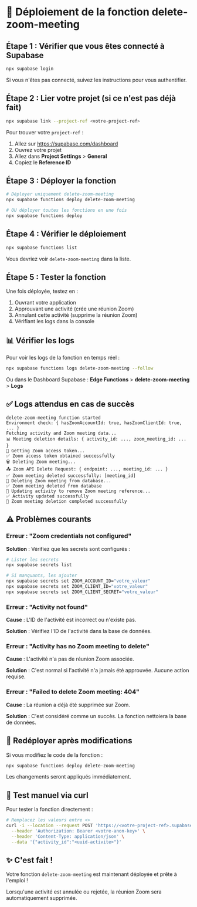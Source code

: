 # 🚀 Déploiement de la fonction delete-zoom-meeting

## Étape 1 : Vérifier que vous êtes connecté à Supabase

```bash
npx supabase login
```

Si vous n'êtes pas connecté, suivez les instructions pour vous authentifier.

## Étape 2 : Lier votre projet (si ce n'est pas déjà fait)

```bash
npx supabase link --project-ref <votre-project-ref>
```

Pour trouver votre `project-ref` :
1. Allez sur https://supabase.com/dashboard
2. Ouvrez votre projet
3. Allez dans **Project Settings** > **General**
4. Copiez le **Reference ID**

## Étape 3 : Déployer la fonction

```bash
# Déployer uniquement delete-zoom-meeting
npx supabase functions deploy delete-zoom-meeting

# OU déployer toutes les fonctions en une fois
npx supabase functions deploy
```

## Étape 4 : Vérifier le déploiement

```bash
npx supabase functions list
```

Vous devriez voir `delete-zoom-meeting` dans la liste.

## Étape 5 : Tester la fonction

Une fois déployée, testez en :

1. Ouvrant votre application
2. Approuvant une activité (crée une réunion Zoom)
3. Annulant cette activité (supprime la réunion Zoom)
4. Vérifiant les logs dans la console

## 📊 Vérifier les logs

Pour voir les logs de la fonction en temps réel :

```bash
npx supabase functions logs delete-zoom-meeting --follow
```

Ou dans le Dashboard Supabase :
**Edge Functions** > **delete-zoom-meeting** > **Logs**

## ✅ Logs attendus en cas de succès

```
delete-zoom-meeting function started
Environment check: { hasZoomAccountId: true, hasZoomClientId: true, ... }
Fetching activity and Zoom meeting data...
📊 Meeting deletion details: { activity_id: ..., zoom_meeting_id: ... }
🔑 Getting Zoom access token...
✅ Zoom access token obtained successfully
🗑️ Deleting Zoom meeting...
📤 Zoom API Delete Request: { endpoint: ..., meeting_id: ... }
✅ Zoom meeting deleted successfully: [meeting_id]
💾 Deleting Zoom meeting from database...
✅ Zoom meeting deleted from database
📝 Updating activity to remove Zoom meeting reference...
✅ Activity updated successfully
🎉 Zoom meeting deletion completed successfully
```

## ⚠️ Problèmes courants

### Erreur : "Zoom credentials not configured"

**Solution** : Vérifiez que les secrets sont configurés :

```bash
# Lister les secrets
npx supabase secrets list

# Si manquants, les ajouter
npx supabase secrets set ZOOM_ACCOUNT_ID="votre_valeur"
npx supabase secrets set ZOOM_CLIENT_ID="votre_valeur"
npx supabase secrets set ZOOM_CLIENT_SECRET="votre_valeur"
```

### Erreur : "Activity not found"

**Cause** : L'ID de l'activité est incorrect ou n'existe pas.

**Solution** : Vérifiez l'ID de l'activité dans la base de données.

### Erreur : "Activity has no Zoom meeting to delete"

**Cause** : L'activité n'a pas de réunion Zoom associée.

**Solution** : C'est normal si l'activité n'a jamais été approuvée. Aucune action requise.

### Erreur : "Failed to delete Zoom meeting: 404"

**Cause** : La réunion a déjà été supprimée sur Zoom.

**Solution** : C'est considéré comme un succès. La fonction nettoiera la base de données.

## 🔄 Redéployer après modifications

Si vous modifiez le code de la fonction :

```bash
npx supabase functions deploy delete-zoom-meeting
```

Les changements seront appliqués immédiatement.

## 🧪 Test manuel via curl

Pour tester la fonction directement :

```bash
# Remplacez les valeurs entre <>
curl -i --location --request POST 'https://<votre-project-ref>.supabase.co/functions/v1/delete-zoom-meeting' \
  --header 'Authorization: Bearer <votre-anon-key>' \
  --header 'Content-Type: application/json' \
  --data '{"activity_id":"<uuid-activite>"}'
```

## ✨ C'est fait !

Votre fonction `delete-zoom-meeting` est maintenant déployée et prête à l'emploi !

Lorsqu'une activité est annulée ou rejetée, la réunion Zoom sera automatiquement supprimée.
